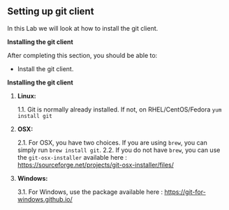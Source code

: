 ## Setting up git client

In this Lab we will look at how to install the git client.

**Installing the git client**

After completing this section, you should be able to:

- Install the git client.

**Installing the git client**

1. **Linux:**

	1.1. Git is normally already installed. If not, on RHEL/CentOS/Fedora `yum install git`

2. **OSX:**

	2.1. For OSX, you have two choices. If you are using `brew`, you can simply run `brew install git`.
	2.2. If you do not have `brew`, you can use the `git-osx-installer` available here : https://sourceforge.net/projects/git-osx-installer/files/

3. **Windows:**

    3.1. For Windows, use the package available here : https://git-for-windows.github.io/
